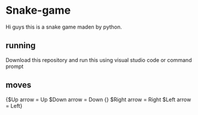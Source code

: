 # Snake-game
Hi guys this is a snake game maden by python.
## running
Download this repository and run this using visual studio code or command prompt

## moves

{$Up arrow = Up 
$Down arrow = Down {}
$Right arrow = Right
$Left arrow = Left}
